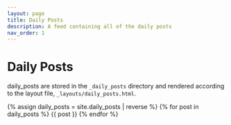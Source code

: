 ```yaml
---
layout: page
title: Daily Posts
description: A feed containing all of the daily posts
nav_order: 1
---
```


# Daily Posts

daily_posts are stored in the `_daily_posts` directory and rendered according to the layout file, `_layouts/daily_posts.html`.

{% assign daily_posts = site.daily_posts | reverse %}
{% for post in daily_posts %}
{{ post }}
{% endfor %}
